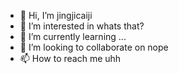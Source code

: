 - 👋 Hi, I’m jingjicaiji
- 👀 I’m interested in whats that?
- 🌱 I’m currently learning ...
- 💞️ I’m looking to collaborate on nope
- 📫 How to reach me uhh

<!---
jingjicaiji/jingjicaiji is a ✨ special ✨ repository because its `README.md` (this file) appears on your GitHub profile.
You can click the Preview link to take a look at your changes.
--->
